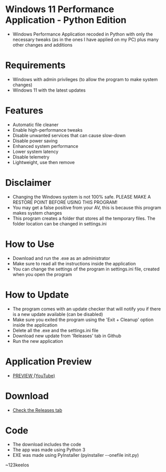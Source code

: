 # Windows 11 Performance Application - Python Edition
- Windows Performance Application recoded in Python with only the necessary tweaks (as in the ones I have applied on my PC) plus many other changes and additions

# Requirements
- Windows with admin privileges (to allow the program to make system changes)
- Windows 11 with the latest updates
  
# Features
- Automatic file cleaner
- Enable high-performance tweaks
- Disable unwanted services that can cause slow-down
- Disable power saving
- Enhanced system performance
- Lower system latency
- Disable telemetry
- Lightweight, use then remove

# Disclaimer
- Changing the Windows system is not 100% safe. PLEASE MAKE A RESTORE POINT BEFORE USING THIS PROGRAM!
- You may get a false positive from your AV, this is because this program makes system changes
- This program creates a folder that stores all the temporary files. The folder location can be changed in settings.ini

# How to Use
- Download and run the .exe as an administrator
- Make sure to read all the instructions inside the application
- You can change the settings of the program in settings.ini file, created when you open the program

# How to Update
- The program comes with an update checker that will notify you if there is a new update available (can be disabled)
- Make sure you exited the program using the 'Exit + Cleanup' option inside the application
- Delete all the .exe and the settings.ini file
- Download new update from 'Releases' tab in Github
- Run the new application

# Application Preview
- [PREVIEW (YouTube)](https://www.youtube.com/watch?v=l_ALaS2PTI4)

# Download
- [Check the Releases tab](https://github.com/Mr123keelos/Win11PerformanceApp-Python/releases)

# Code
- The download includes the code
- The app was made using Python 3
- EXE was made using PyInstaller (pyinstaller --onefile init.py)

~123keelos
